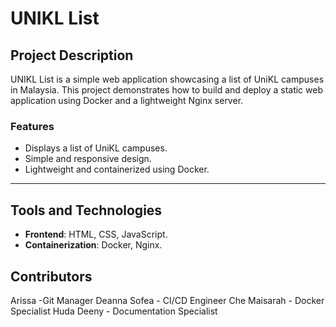 # UNIKL List

## Project Description
UNIKL List is a simple web application showcasing a list of UniKL campuses in Malaysia. This project demonstrates how to build and deploy a static web application using Docker and a lightweight Nginx server.

### Features
- Displays a list of UniKL campuses.
- Simple and responsive design.
- Lightweight and containerized using Docker.

---

## Tools and Technologies
- **Frontend**: HTML, CSS, JavaScript.
- **Containerization**: Docker, Nginx.

## Contributors
Arissa -Git Manager
Deanna Sofea - CI/CD Engineer
Che Maisarah  - Docker Specialist
Huda Deeny - Documentation Specialist
